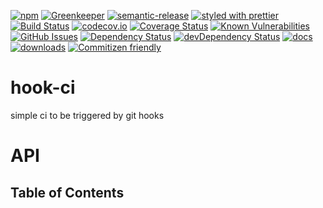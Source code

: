 [![npm](https://img.shields.io/npm/v/hook-ci.svg)](https://www.npmjs.com/package/hook-ci)
[![Greenkeeper](https://badges.greenkeeper.io/arlac77/hook-ci.svg)](https://greenkeeper.io/)
[![semantic-release](https://img.shields.io/badge/%20%20%F0%9F%93%A6%F0%9F%9A%80-semantic--release-e10079.svg)](https://github.com/arlac77/hook-ci)
[![styled with prettier](https://img.shields.io/badge/styled_with-prettier-ff69b4.svg)](https://github.com/prettier/prettier)
[![Build Status](https://secure.travis-ci.org/arlac77/hook-ci.png)](http://travis-ci.org/arlac77/hook-ci)
[![codecov.io](http://codecov.io/github/arlac77/hook-ci/coverage.svg?branch=master)](http://codecov.io/github/arlac77/hook-ci?branch=master)
[![Coverage Status](https://coveralls.io/repos/arlac77/hook-ci/badge.svg)](https://coveralls.io/r/arlac77/hook-ci)
[![Known Vulnerabilities](https://snyk.io/test/github/arlac77/hook-ci/badge.svg)](https://snyk.io/test/github/arlac77/hook-ci)
[![GitHub Issues](https://img.shields.io/github/issues/arlac77/hook-ci.svg?style=flat-square)](https://github.com/arlac77/hook-ci/issues)
[![Dependency Status](https://david-dm.org/arlac77/hook-ci.svg)](https://david-dm.org/arlac77/hook-ci)
[![devDependency Status](https://david-dm.org/arlac77/hook-ci/dev-status.svg)](https://david-dm.org/arlac77/hook-ci#info=devDependencies)
[![docs](http://inch-ci.org/github/arlac77/hook-ci.svg?branch=master)](http://inch-ci.org/github/arlac77/hook-ci)
[![downloads](http://img.shields.io/npm/dm/hook-ci.svg?style=flat-square)](https://npmjs.org/package/hook-ci)
[![Commitizen friendly](https://img.shields.io/badge/commitizen-friendly-brightgreen.svg)](http://commitizen.github.io/cz-cli/)

# hook-ci

simple ci to be triggered by git hooks

# API

<!-- Generated by documentation.js. Update this documentation by updating the source code. -->

## Table of Contents
